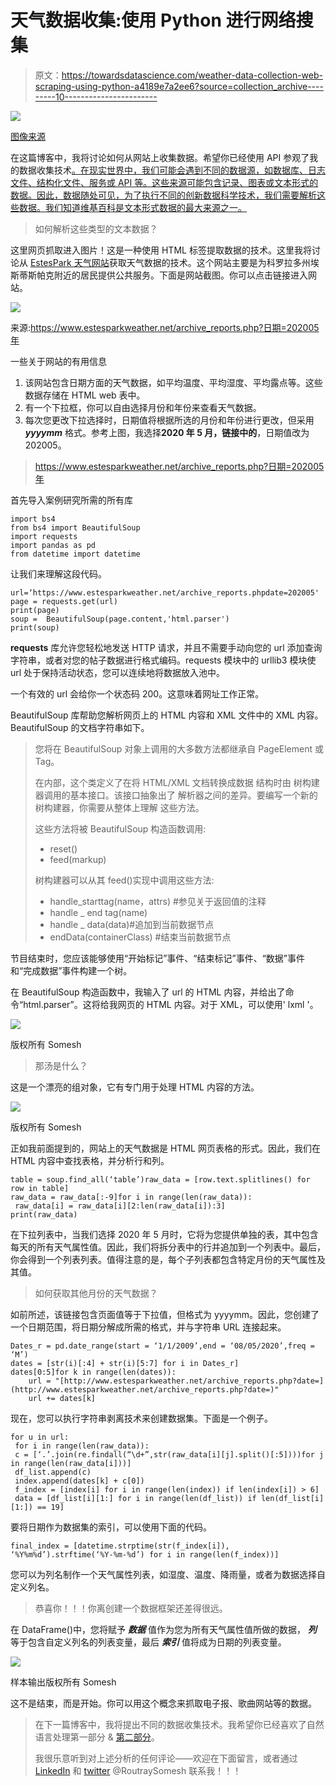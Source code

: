 # 天气数据收集:使用 Python 进行网络搜集

> 原文：<https://towardsdatascience.com/weather-data-collection-web-scraping-using-python-a4189e7a2ee6?source=collection_archive---------10----------------------->

![](img/f4aaf42ac7399e10c772797f68d0dc3f.png)

[图像来源](https://unsplash.com/photos/z4H9MYmWIMA)

在这篇博客中，我将讨论如何从网站上收集数据。希望你已经使用 API 参观了我的数据收集技术[。在现实世界中，我们可能会遇到不同的数据源，如数据库、日志文件、结构化文件、服务或 API 等。这些来源可能包含记录、图表或文本形式的数据。因此，数据随处可见，为了执行不同的创新数据科学技术，我们需要解析这些数据。我们知道维基百科是文本形式数据的最大来源之一。](/covid-19-data-collection-a-python-api-story-347aafa95e69)

> 如何解析这些类型的文本数据？

这里网页抓取进入图片！这是一种使用 HTML 标签提取数据的技术。这里我将讨论从 [EstesPark 天气网站](https://www.estesparkweather.net/index.php)获取天气数据的技术。这个网站主要是为科罗拉多州埃斯蒂斯帕克附近的居民提供公共服务。下面是网站截图。你可以点击链接进入网站。

![](img/f8b33d98e834c050e09b828377943d92.png)

来源:[https://www.estesparkweather.net/archive_reports.php?日期=202005 年](http://www.estesparkweather.net/archive_reports.php?date=202005)

一些关于网站的有用信息

1.  该网站包含日期方面的天气数据，如平均温度、平均湿度、平均露点等。这些数据存储在 HTML web 表中。
2.  有一个下拉框，你可以自由选择月份和年份来查看天气数据。
3.  每次您更改下拉选择时，日期值将根据所选的月份和年份进行更改，但采用 ***yyyymm*** 格式。参考上图，我选择**2020 年 5 月，链接中的**，日期值改为 202005。

> [https://www.estesparkweather.net/archive_reports.php?日期=202005 年](http://www.estesparkweather.net/archive_reports.php?date=202005)

首先导入案例研究所需的所有库

```
import bs4
from bs4 import BeautifulSoup
import requests
import pandas as pd
from datetime import datetime
```

让我们来理解这段代码。

```
url=‘https://www.estesparkweather.net/archive_reports.phpdate=202005'
page = requests.get(url)
print(page)
soup =  BeautifulSoup(page.content,'html.parser')
print(soup)
```

**requests** 库允许您轻松地发送 HTTP 请求，并且不需要手动向您的 url 添加查询字符串，或者对您的帖子数据进行格式编码。requests 模块中的 urllib3 模块使 url 处于保持活动状态，您可以连续地将数据放入池中。

一个有效的 url 会给你一个状态码 200。这意味着网址工作正常。

BeautifulSoup 库帮助您解析网页上的 HTML 内容和 XML 文件中的 XML 内容。BeautifulSoup 的文档字符串如下。

> 您将在 BeautifulSoup 对象上调用的大多数方法都继承自
> PageElement 或 Tag。
> 
> 在内部，这个类定义了在将 HTML/XML 文档转换成数据
> 结构时由
> 树构建器调用的基本接口。该接口抽象出了
> 解析器之间的差异。要编写一个新的树构建器，你需要从整体上理解
> 这些方法。
> 
> 这些方法将被 BeautifulSoup 构造函数调用:
> * reset()
> * feed(markup)
> 
> 树构建器可以从其 feed()实现中调用这些方法:
> * handle_starttag(name，attrs) #参见关于返回值的注释
> * handle _ end tag(name)
> * handle _ data(data)#追加到当前数据节点
> * endData(containerClass) #结束当前数据节点

节目结束时，您应该能够使用“开始标记”事件、“结束标记”事件、“数据”事件和“完成数据”事件构建一个树。

在 BeautifulSoup 构造函数中，我输入了 url 的 HTML 内容，并给出了命令“html.parser”。这将给我网页的 HTML 内容。对于 XML，可以使用' lxml '。

![](img/240711198f63a91c646cb509dfa2d0e0.png)

版权所有 Somesh

> 那汤是什么？

这是一个漂亮的组对象，它有专门用于处理 HTML 内容的方法。

![](img/40e5f2e1a7154461ddf42775f1f98f61.png)

版权所有 Somesh

正如我前面提到的，网站上的天气数据是 HTML 网页表格的形式。因此，我们在 HTML 内容中查找表格，并分析行和列。

```
table = soup.find_all(‘table’)raw_data = [row.text.splitlines() for row in table]
raw_data = raw_data[:-9]for i in range(len(raw_data)):
 raw_data[i] = raw_data[i][2:len(raw_data[i]):3]
print(raw_data)
```

在下拉列表中，当我们选择 2020 年 5 月时，它将为您提供单独的表，其中包含每天的所有天气属性值。因此，我们将拆分表中的行并追加到一个列表中。最后，你会得到一个列表列表。值得注意的是，每个子列表都包含特定月份的天气属性及其值。

> 如何获取其他月份的天气数据？

如前所述，该链接包含页面值等于下拉值，但格式为 yyyymm。因此，您创建了一个日期范围，将日期分解成所需的格式，并与字符串 URL 连接起来。

```
Dates_r = pd.date_range(start = ‘1/1/2009’,end = ‘08/05/2020’,freq = ‘M’)
dates = [str(i)[:4] + str(i)[5:7] for i in Dates_r]
dates[0:5]for k in range(len(dates)):
    url = "[http://www.estesparkweather.net/archive_reports.php?date=](http://www.estesparkweather.net/archive_reports.php?date=)"
    url += dates[k]
```

现在，您可以执行字符串剥离技术来创建数据集。下面是一个例子。

```
for u in url:
 for i in range(len(raw_data)):
 c = [‘.’.join(re.findall(“\d+”,str(raw_data[i][j].split()[:5])))for j in range(len(raw_data[i]))]
 df_list.append(c)
 index.append(dates[k] + c[0])
 f_index = [index[i] for i in range(len(index)) if len(index[i]) > 6]
 data = [df_list[i][1:] for i in range(len(df_list)) if len(df_list[i][1:]) == 19]
```

要将日期作为数据集的索引，可以使用下面的代码。

```
final_index = [datetime.strptime(str(f_index[i]), ‘%Y%m%d’).strftime(‘%Y-%m-%d’) for i in range(len(f_index))]
```

您可以为列名制作一个天气属性列表，如湿度、温度、降雨量，或者为数据选择自定义列名。

> 恭喜你！！！你离创建一个数据框架还差得很远。

在 DataFrame()中，您将赋予 ***数据*** 值作为您为所有天气属性值所做的数据， ***列*** 等于包含自定义列名的列表变量，最后 ***索引*** 值将成为日期的列表变量。

![](img/c40793efed1cd6afe519a3816590dbd7.png)

样本输出版权所有 Somesh

这不是结束，而是开始。你可以用这个概念来抓取电子报、歌曲网站等的数据。

> 在下一篇博客中，我将提出不同的数据收集技术。我希望你已经喜欢了自然语言处理第一部分 & [第二部分](/natural-language-processing-a-beginners-guide-part-ii-54a1bf8c0497)。
> 
> 我很乐意听到对上述分析的任何评论——欢迎在下面留言，或者通过 [LinkedIn](https://www.linkedin.com/in/somesh-kumar-routray/) 和 [twitter](https://twitter.com/RoutraySomesh) @RoutraySomesh 联系我！！！